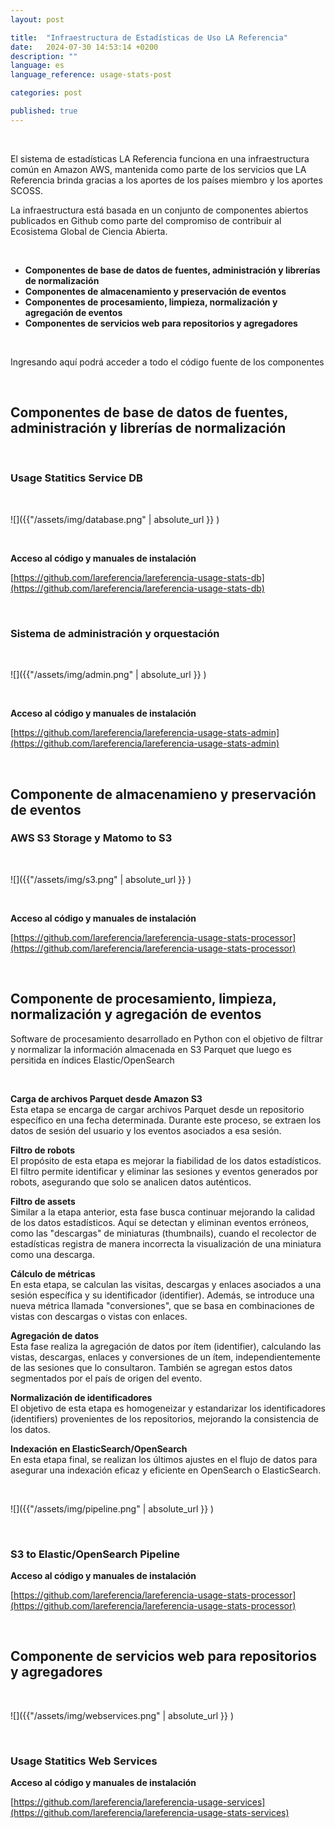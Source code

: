 ```yaml
---
layout: post

title:  "Infraestructura de Estadísticas de Uso LA Referencia"
date:   2024-07-30 14:53:14 +0200
description: ""
language: es
language_reference: usage-stats-post

categories: post

published: true
---
```


<br/>

El sistema de estadísticas LA Referencia funciona en una infraestructura común en Amazon AWS, mantenida como parte de los servicios que LA Referencia brinda gracias a los aportes de los países miembro y los aportes SCOSS. 

La infraestructura está basada en un conjunto de componentes abiertos publicados en Github como parte del compromiso de contribuir al Ecosistema Global de Ciencia Abierta.

<br/>

- **Componentes de base de datos de fuentes, administración y librerías de normalización**
- **Componentes de almacenamiento y preservación de eventos**
- **Componentes de procesamiento, limpieza, normalización y agregación de eventos** 
- **Componentes de servicios web para repositorios y agregadores**

<br/>

Ingresando aquí podrá acceder a todo el código fuente de los componentes
<!--more-->

<br/>

## **Componentes de base de datos de fuentes, administración y librerías de normalización**

<br/>

### Usage Statitics Service DB 

<br/>

![]({{"/assets/img/database.png" | absolute_url }} )

<br/>

**Acceso al código y manuales de instalación**

[https://github.com/lareferencia/lareferencia-usage-stats-db](https://github.com/lareferencia/lareferencia-usage-stats-db)

<br/>


### Sistema de administración y orquestación 

<br/>

![]({{"/assets/img/admin.png" | absolute_url }} )

<br/>

**Acceso al código y manuales de instalación**

[https://github.com/lareferencia/lareferencia-usage-stats-admin](https://github.com/lareferencia/lareferencia-usage-stats-admin)

<br/>

## **Componente de almacenamieno y preservación de eventos**

### AWS S3 Storage y Matomo to S3

<br/>

![]({{"/assets/img/s3.png" | absolute_url }} )

<br/>

**Acceso al código y manuales de instalación**

[https://github.com/lareferencia/lareferencia-usage-stats-processor](https://github.com/lareferencia/lareferencia-usage-stats-processor)

<br/>


## **Componente de procesamiento, limpieza, normalización y agregación de eventos** 

Software de procesamiento desarrollado en Python con el objetivo de filtrar y normalizar la información almacenada en S3 Parquet que luego es persitida en índices Elastic/OpenSearch

<br/>

**Carga de archivos Parquet desde Amazon S3**  
Esta etapa se encarga de cargar archivos Parquet desde un repositorio específico en una fecha determinada. Durante este proceso, se extraen los datos de sesión del usuario y los eventos asociados a esa sesión.

**Filtro de robots**  
El propósito de esta etapa es mejorar la fiabilidad de los datos estadísticos. El filtro permite identificar y eliminar las sesiones y eventos generados por robots, asegurando que solo se analicen datos auténticos.

**Filtro de assets**  
Similar a la etapa anterior, esta fase busca continuar mejorando la calidad de los datos estadísticos. Aquí se detectan y eliminan eventos erróneos, como las "descargas" de miniaturas (thumbnails), cuando el recolector de estadísticas registra de manera incorrecta la visualización de una miniatura como una descarga.

**Cálculo de métricas**  
En esta etapa, se calculan las visitas, descargas y enlaces asociados a una sesión específica y su identificador (identifier). Además, se introduce una nueva métrica llamada "conversiones", que se basa en combinaciones de vistas con descargas o vistas con enlaces.

**Agregación de datos**  
Esta fase realiza la agregación de datos por ítem (identifier), calculando las vistas, descargas, enlaces y conversiones de un ítem, independientemente de las sesiones que lo consultaron. También se agregan estos datos segmentados por el país de origen del evento.

**Normalización de identificadores**  
El objetivo de esta etapa es homogeneizar y estandarizar los identificadores (identifiers) provenientes de los repositorios, mejorando la consistencia de los datos.

**Indexación en ElasticSearch/OpenSearch**  
En esta etapa final, se realizan los últimos ajustes en el flujo de datos para asegurar una indexación eficaz y eficiente en OpenSearch o ElasticSearch.

<br/>

![]({{"/assets/img/pipeline.png" | absolute_url }} )

<br/>

### S3 to Elastic/OpenSearch Pipeline

**Acceso al código y manuales de instalación**

[https://github.com/lareferencia/lareferencia-usage-stats-processor](https://github.com/lareferencia/lareferencia-usage-stats-processor)

<br/>


## **Componente de servicios web para repositorios y agregadores**

<br/>

![]({{"/assets/img/webservices.png" | absolute_url }} )

<br/>

### Usage Statitics Web Services

**Acceso al código y manuales de instalación**

[https://github.com/lareferencia/lareferencia-usage-services](https://github.com/lareferencia/lareferencia-usage-stats-services)

<br/>


